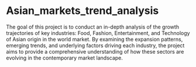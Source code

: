 # Asian_markets_trend_analysis

The goal of this project is to conduct an in-depth analysis of the growth trajectories of key industries: Food, Fashion, Entertainment, and Technology of Asian origin in the world market. By examining the expansion patterns, emerging trends, and underlying factors driving each industry, the project aims to provide a comprehensive understanding of how these sectors are evolving in the contemporary market landscape.
